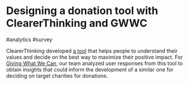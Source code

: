 # Designing a donation tool with ClearerThinking and GWWC

#analytics #survey

ClearerThinking developed [a tool](https://programs.clearerthinking.org/how_to_do_more_good.html) that helps people to understand their values and decide on the best way to maximize their positive impact. For [Giving What We Can](https://www.givingwhatwecan.org/), our team analyzed user responses from this tool to obtain insights that could inform the development of a similar one for deciding on target charities for donations.
